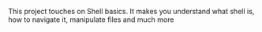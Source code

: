 This project touches on Shell basics. It makes you understand what shell is, how to navigate it, manipulate files and much more
